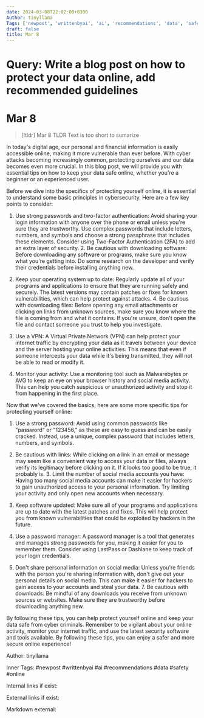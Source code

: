 ```yaml
---
date: 2024-03-08T22:02:00+0300
Author: tinyllama
Tags: ['newpost', 'writtenbyai', 'ai', 'recommendations', 'data', 'safety', 'online']
draft: false
title: Mar 8
---
```


# Query: Write a blog post on how to protect your data online, add recommended guidelines

# Mar 8

> [!tldr] Mar 8
> TLDR
> Text is too short to sumarize

In today's digital age, our personal and financial information is easily accessible online, making it more vulnerable than ever before. With cyber attacks becoming increasingly common, protecting ourselves and our data becomes even more crucial. In this blog post, we will provide you with essential tips on how to keep your data safe online, whether you're a beginner or an experienced user.

Before we dive into the specifics of protecting yourself online, it is essential to understand some basic principles in cybersecurity. Here are a few key points to consider:

1. Use strong passwords and two-factor authentication: Avoid sharing your login information with anyone over the phone or email unless you're sure they are trustworthy. Use complex passwords that include letters, numbers, and symbols and choose a strong passphrase that includes these elements. Consider using Two-Factor Authentication (2FA) to add an extra layer of security. 2. Be cautious with downloading software: Before downloading any software or programs, make sure you know what you're getting into. Do some research on the developer and verify their credentials before installing anything new.

3. Keep your operating system up to date: Regularly update all of your programs and applications to ensure that they are running safely and securely. The latest versions may contain patches or fixes for known vulnerabilities, which can help protect against attacks. 4. Be cautious with downloading files: Before opening any email attachments or clicking on links from unknown sources, make sure you know where the file is coming from and what it contains. If you're unsure, don't open the file and contact someone you trust to help you investigate.

5. Use a VPN: A Virtual Private Network (VPN) can help protect your internet traffic by encrypting your data as it travels between your device and the server hosting your online activities. This means that even if someone intercepts your data while it's being transmitted, they will not be able to read or modify it.

6. Monitor your activity: Use a monitoring tool such as Malwarebytes or AVG to keep an eye on your browser history and social media activity. This can help you catch suspicious or unauthorized activity and stop it from happening in the first place.

Now that we've covered the basics, here are some more specific tips for protecting yourself online:

1. Use a strong password: Avoid using common passwords like "password" or "123456," as these are easy to guess and can be easily cracked. Instead, use a unique, complex password that includes letters, numbers, and symbols.

2. Be cautious with links: While clicking on a link in an email or message may seem like a convenient way to access your data or files, always verify its legitimacy before clicking on it. If it looks too good to be true, it probably is. 3. Limit the number of social media accounts you have: Having too many social media accounts can make it easier for hackers to gain unauthorized access to your personal information. Try limiting your activity and only open new accounts when necessary.

4. Keep software updated: Make sure all of your programs and applications are up to date with the latest patches and fixes. This will help protect you from known vulnerabilities that could be exploited by hackers in the future.

5. Use a password manager: A password manager is a tool that generates and manages strong passwords for you, making it easier for you to remember them. Consider using LastPass or Dashlane to keep track of your login credentials.

6. Don't share personal information on social media: Unless you're friends with the person you're sharing information with, don't give out your personal details on social media. This can make it easier for hackers to gain access to your accounts and steal your data. 7. Be cautious with downloads: Be mindful of any downloads you receive from unknown sources or websites. Make sure they are trustworthy before downloading anything new.

By following these tips, you can help protect yourself online and keep your data safe from cyber criminals. Remember to be vigilant about your online activity, monitor your internet traffic, and use the latest security software and tools available. By following these tips, you can enjoy a safer and more secure online experience!

Author: tinyllama

Inner Tags: #newpost #writtenbyai #ai #recommendations #data #safety #online

Internal links if exist:

External links if exist:

Markdown external: